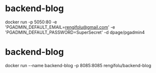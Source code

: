 # backend-blog


docker run -p 5050:80 -e 'PGADMIN_DEFAULT_EMAIL=rengifolu@gmail.com' -e 'PGADMIN_DEFAULT_PASSWORD=SuperSecret' -d dpage/pgadmin4

# backend-blog
docker run --name backend-blog -p 8085:8085 rengifolu/backend-blog

